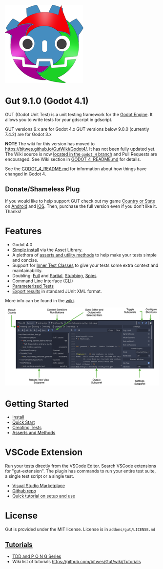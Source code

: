 ![gut logo](images/gut_logo_256x256.png)
# Gut 9.1.0 (Godot 4.1)
GUT (Godot Unit Test) is a unit testing framework for the [Godot Engine](https://godotengine.org/).  It allows you to write tests for your gdscript in gdscript.

GUT versions 9.x are for Godot 4.x
GUT versions below 9.0.0 (currently 7.4.2) are for Godot 3.x

__NOTE__ The wiki for this version has moved to https://bitwes.github.io/GutWiki/Godot4/.  It has not been fully updated yet.  The Wiki source is now [located in the `godot_4` branch](https://github.com/bitwes/Gut/tree/godot_4/wiki) and Pull Requests are encouraged.  See Wiki section in [GODOT_4_README.md](https://github.com/bitwes/Gut/blob/godot_4/GODOT_4_README.md) for details.

See the [GODOT_4_README.md](https://github.com/bitwes/Gut/blob/godot_4/GODOT_4_README.md) for information about how things have changed in Godot 4.


## Donate/Shameless Plug
If you would like to help support GUT check out my game [Country or State](https://www.youtube.com/watch?v=iCAROKgN9xw&t=4s) on [Android](https://play.google.com/store/apps/details?id=com.butchwesley.country_or_state&hl=en_US&gl=US) and [iOS](https://apps.apple.com/us/app/country-or-state/id1504122706).  Then, purchase the full version even if you don't like it.  Thanks!


# Features
* Godot 4.0
* [Simple install](https://bitwes.github.io/GutWiki/Godot4/Install) via the Asset Library.
* A plethora of [asserts and utility methods](https://bitwes.github.io/GutWiki/Godot4/Asserts-and-Methods) to help make your tests simple and concise.
* Support for [Inner Test Classes](https://bitwes.github.io/GutWiki/Godot4/Inner-Test-Classes) to give your tests some extra context and maintainability.
* Doubling:  [Full](https://bitwes.github.io/GutWiki/Godot4/Doubles) and [Partial](https://bitwes.github.io/GutWiki/Godot4/Partial-Doubles), [Stubbing](https://bitwes.github.io/GutWiki/Godot4/Stubbing), [Spies](https://bitwes.github.io/GutWiki/Godot4/Spies)
* Command Line Interface [(CLI)](https://bitwes.github.io/GutWiki/Godot4/Command-Line)
* [Parameterized Tests](https://bitwes.github.io/GutWiki/Godot4/ParameterizedTests)
* [Export results](https://bitwes.github.io/GutWiki/Godot4/Export-Test-Results) in standard JUnit XML format.

More info can be found in the [wiki](https://github.com/bitwes/Gut/wiki).

![Panel](https://raw.githubusercontent.com/bitwes/Gut/master/gut_panel.png)


# Getting Started
* [Install](https://bitwes.github.io/GutWiki/Godot4/Install)
* [Quick Start](https://bitwes.github.io/GutWiki/Godot4/Quick-Start)
* [Creating Tests](https://bitwes.github.io/GutWiki/Godot4/Creating-Tests)
* [Asserts and Methods](https://bitwes.github.io/GutWiki/Godot4/Asserts-and-Methods)


# VSCode Extension
Run your tests directly from the VSCode Editor.  Search VSCode extensions for "gut-extension".  The plugin has commands to run your entire test suite, a single test script or a single test.
* [Visual Studio Marketplace](https://marketplace.visualstudio.com/items?itemName=bitwes.gut-extension)
* [Github repo](https://github.com/bitwes/gut-extension)
* [Quick tutorial on setup and use](https://youtu.be/pqcA8A52CMs)


# License
Gut is provided under the MIT license.  License is in `addons/gut/LICENSE.md`


## [Tutorials](https://github.com/bitwes/Gut/wiki/Tutorials)
* [TDD and P O N G Series](https://www.youtube.com/channel/UCkGO6guRt_5fOh3oDHbfg9w/playlists)
* Wiki list of tutorials https://github.com/bitwes/Gut/wiki/Tutorials

